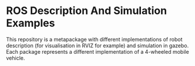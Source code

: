 # ROS Description And Simulation Examples
This repository is a metapackage with different implementations of robot description (for visualisation in RVIZ for example) and simulation in gazebo. Each package represents a different implementation of a 4-wheeled mobile vehicle.
